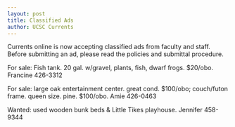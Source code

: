 ```yaml
---
layout: post
title: Classified Ads
author: UCSC Currents
---
```


Currents online is now accepting classified ads from faculty and staff. Before submitting an ad, please read the policies and submittal procedure.  

For sale: Fish tank. 20 gal. w/gravel, plants, fish, dwarf frogs. $20/obo. Francine 426-3312

For sale: large oak entertainment center. great cond. $100/obo; couch/futon frame. queen size. pine. $100/obo. Amie 426-0463

Wanted: used wooden bunk beds & Little Tikes playhouse. Jennifer 458-9344
